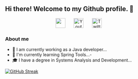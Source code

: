 ## Hi there! Welcome to my Github profile. 👋

<!-- Social icons section -->
<p align="center">
  <a href="https://discord.gg/larissa.camargo#5620" alt="Discord" title="Discord"><img width="32px" src="https://i.imgur.com/OViZO8J.png"/></a>
  &#8287;&#8287;&#8287;&#8287;&#8287;
  <a href="https://www.youtube.com/"><img width="32px" alt="Youtube" title="Youtube" src="https://i.imgur.com/qiXu7b2.png"/></a>
  &#8287;&#8287;&#8287;&#8287;&#8287;
  <a href="https://twitter.com/"><img width="32px" alt="Twitter" title="Twitter" src="https://i.imgur.com/OXZM1L6.png"/></a>
  &#8287;&#8287;&#8287;&#8287;&#8287;

</p>

### About me

- 🔭 I am currently working as a Java developer...
- 🌱 I'm currently learning Spring Tools...-
- 🎓 I have a degree in Systems Analysis and Development...

[![GitHub Streak](https://streak-stats.demolab.com?user=Larissa-Antunes&theme=cobalt&date_format=M%20j%5B%2C%20Y%5D&currStreakNum=DD439D&ring=DD43DB&dates=DD3CCB&currStreakLabel=DD3CCB&border=DD3CCB)](https://git.io/streak-stats)



